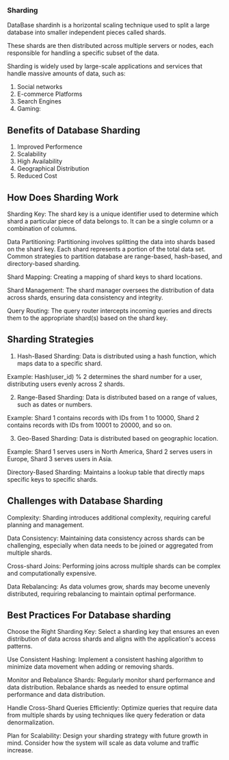 ### Sharding

DataBase shardinh is a horizontal scaling technique used to split a large database into smaller independent pieces called shards.

These shards are then distributed across multiple servers or nodes, each responsible for handling a specific subset of the data.

Sharding is widely used by large-scale applications and services that handle massive amounts of data, such as:

1.  Social networks
2.  E-commerce Platforms
3.  Search Engines
4. Gaming:


## Benefits of Database Sharding

1.  Improved Performence
2.  Scalability
3.  High Availability
4.  Geographical Distribution
5.  Reduced Cost

## How Does Sharding Work

Sharding Key: The shard key is a unique identifier used to determine which shard a particular piece of data belongs to. It can be a single column or a combination of columns.

Data Partitioning: Partitioning involves splitting the data into shards based on the shard key. Each shard represents a portion of the total data set. Common strategies to partition database are range-based, hash-based, and directory-based sharding.

Shard Mapping: Creating a mapping of shard keys to shard locations.

Shard Management: The shard manager oversees the distribution of data across shards, ensuring data consistency and integrity.

Query Routing: The query router intercepts incoming queries and directs them to the appropriate shard(s) based on the shard key.


## Sharding Strategies

1.  Hash-Based Sharding: Data is distributed using a hash function, which maps data to a specific shard.

Example: Hash(user_id) % 2 determines the shard number for a user, distributing users evenly across 2 shards.

2.  Range-Based Sharding: Data is distributed based on a range of values, such as dates or numbers.

Example: Shard 1 contains records with IDs from 1 to 10000, Shard 2 contains records with IDs from 10001 to 20000, and so on.

3.  Geo-Based Sharding: Data is distributed based on geographic location.

Example: Shard 1 serves users in North America, Shard 2 serves users in Europe, Shard 3 serves users in Asia.

Directory-Based Sharding: Maintains a lookup table that directly maps specific keys to specific shards.


## Challenges with Database Sharding

Complexity: Sharding introduces additional complexity, requiring careful planning and management.

Data Consistency: Maintaining data consistency across shards can be challenging, especially when data needs to be joined or aggregated from multiple shards.

Cross-shard Joins: Performing joins across multiple shards can be complex and computationally expensive.

Data Rebalancing: As data volumes grow, shards may become unevenly distributed, requiring rebalancing to maintain optimal performance.

## Best Practices For Database sharding


Choose the Right Sharding Key: Select a sharding key that ensures an even distribution of data across shards and aligns with the application's access patterns.

Use Consistent Hashing: Implement a consistent hashing algorithm to minimize data movement when adding or removing shards.

Monitor and Rebalance Shards: Regularly monitor shard performance and data distribution. Rebalance shards as needed to ensure optimal performance and data distribution.

Handle Cross-Shard Queries Efficiently: Optimize queries that require data from multiple shards by using techniques like query federation or data denormalization.

Plan for Scalability: Design your sharding strategy with future growth in mind. Consider how the system will scale as data volume and traffic increase.

